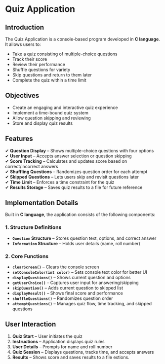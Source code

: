 # Quiz Application  

## Introduction  
The Quiz Application is a console-based program developed in **C language**. It allows users to:  
- Take a quiz consisting of multiple-choice questions  
- Track their score  
- Review their performance  
- Shuffle questions for variety  
- Skip questions and return to them later  
- Complete the quiz within a time limit  

## Objectives  
- Create an engaging and interactive quiz experience  
- Implement a time-bound quiz system  
- Allow question skipping and reviewing  
- Store and display quiz results  

## Features  
✔ **Question Display** – Shows multiple-choice questions with four options  
✔ **User Input** – Accepts answer selection or question skipping  
✔ **Score Tracking** – Calculates and updates score based on correct/incorrect answers  
✔ **Shuffling Questions** – Randomizes question order for each attempt  
✔ **Skipped Questions** – Lets users skip and revisit questions later  
✔ **Time Limit** – Enforces a time constraint for the quiz  
✔ **Results Storage** – Saves quiz results to a file for future reference  

## Implementation Details  
Built in **C language**, the application consists of the following components:  

### 1. Structure Definitions  
- **`Question` Structure** – Stores question text, options, and correct answer  
- **`Information` Structure** – Holds user details (name, roll number)  

### 2. Core Functions  
- **`clearScreen()`** – Clears the console screen  
- **`setConsoleColor(int color)`** – Sets console text color for better UI  
- **`displayQuestions()`** – Shows current question and options  
- **`getUserChoice()`** – Captures user input for answering/skipping  
- **`skipQuestion()`** – Adds current question to skipped list  
- **`displayResult()`** – Shows final score and performance  
- **`shuffleQuestions()`** – Randomizes question order  
- **`attemptQuestions()`** – Manages quiz flow, time tracking, and skipped questions  
## User Interaction  
1. **Quiz Start** – User initiates the quiz  
2. **Instructions** – Application displays quiz rules  
3. **User Details** – Prompts for name and roll number  
4. **Quiz Session** – Displays questions, tracks time, and accepts answers  
5. **Results** – Shows score and saves results to a file  estions.
